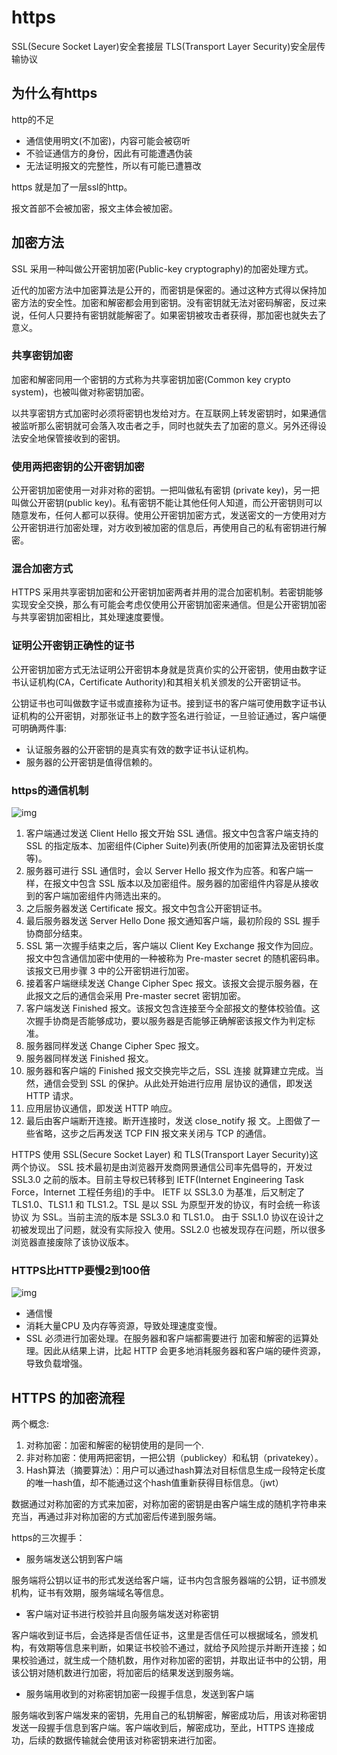 # https

SSL(Secure Socket Layer)安全套接层
TLS(Transport Layer Security)安全层传输协议

## 为什么有https

http的不足

- 通信使用明文(不加密)，内容可能会被窃听
- 不验证通信方的身份，因此有可能遭遇伪装
- 无法证明报文的完整性，所以有可能已遭篡改

https 就是加了一层ssl的http。

报文首部不会被加密，报文主体会被加密。

## 加密方法

SSL 采用一种叫做公开密钥加密(Public-key cryptography)的加密处理方式。

近代的加密方法中加密算法是公开的，而密钥是保密的。通过这种方式得以保持加密方法的安全性。加密和解密都会用到密钥。没有密钥就无法对密码解密，反过来说，任何人只要持有密钥就能解密了。如果密钥被攻击者获得，那加密也就失去了意义。

### 共享密钥加密

加密和解密同用一个密钥的方式称为共享密钥加密(Common key crypto system)，也被叫做对称密钥加密。

以共享密钥方式加密时必须将密钥也发给对方。在互联网上转发密钥时，如果通信被监听那么密钥就可会落入攻击者之手，同时也就失去了加密的意义。另外还得设法安全地保管接收到的密钥。

### 使用两把密钥的公开密钥加密

公开密钥加密使用一对非对称的密钥。一把叫做私有密钥 (private key)，另一把叫做公开密钥(public key)。私有密钥不能让其他任何人知道，而公开密钥则可以随意发布，任何人都可以获得。使用公开密钥加密方式，发送密文的一方使用对方公开密钥进行加密处理，对方收到被加密的信息后，再使用自己的私有密钥进行解密。

### 混合加密方式

HTTPS 采用共享密钥加密和公开密钥加密两者并用的混合加密机制。若密钥能够实现安全交换，那么有可能会考虑仅使用公开密钥加密来通信。但是公开密钥加密与共享密钥加密相比，其处理速度要慢。

### 证明公开密钥正确性的证书

公开密钥加密方式无法证明公开密钥本身就是货真价实的公开密钥，使用由数字证书认证机构(CA，Certificate Authority)和其相关机关颁发的公开密钥证书。

公钥证书也可叫做数字证书或直接称为证书。接到证书的客户端可使用数字证书认证机构的公开密钥，对那张证书上的数字签名进行验证，一旦验证通过，客户端便可明确两件事:

- 认证服务器的公开密钥的是真实有效的数字证书认证机构。
- 服务器的公开密钥是值得信赖的。

### https的通信机制

![img](https://gitee.com/PENG_YUE/myImg/raw/master/uPic/QpC7V4.png)

1. 客户端通过发送 Client Hello 报文开始 SSL 通信。报文中包含客户端支持的 SSL 的指定版本、加密组件(Cipher Suite)列表(所使用的加密算法及密钥长度等)。
2. 服务器可进行 SSL 通信时，会以 Server Hello 报文作为应答。和客户端一样，在报文中包含 SSL 版本以及加密组件。服务器的加密组件内容是从接收到的客户端加密组件内筛选出来的。
3. 之后服务器发送 Certificate 报文。报文中包含公开密钥证书。
4. 最后服务器发送 Server Hello Done 报文通知客户端，最初阶段的 SSL 握手协商部分结束。
5. SSL 第一次握手结束之后，客户端以 Client Key Exchange 报文作为回应。报文中包含通信加密中使用的一种被称为 Pre-master secret 的随机密码串。该报文已用步骤 3 中的公开密钥进行加密。
6. 接着客户端继续发送 Change Cipher Spec 报文。该报文会提示服务器，在此报文之后的通信会采用 Pre-master secret 密钥加密。
7. 客户端发送 Finished 报文。该报文包含连接至今全部报文的整体校验值。这次握手协商是否能够成功，要以服务器是否能够正确解密该报文作为判定标准。
8. 服务器同样发送 Change Cipher Spec 报文。
9. 服务器同样发送 Finished 报文。
10. 服务器和客户端的 Finished 报文交换完毕之后，SSL 连接 就算建立完成。当然，通信会受到 SSL 的保护。从此处开始进行应用 层协议的通信，即发送 HTTP 请求。
11. 应用层协议通信，即发送 HTTP 响应。
12. 最后由客户端断开连接。断开连接时，发送 close_notify 报 文。上图做了一些省略，这步之后再发送 TCP FIN 报文来关闭与 TCP 的通信。

HTTPS 使用 SSL(Secure Socket Layer) 和 TLS(Transport Layer Security)这两个协议。
SSL 技术最初是由浏览器开发商网景通信公司率先倡导的，开发过 SSL3.0 之前的版本。目前主导权已转移到 IETF(Internet Engineering Task Force，Internet 工程任务组)的手中。
IETF 以 SSL3.0 为基准，后又制定了 TLS1.0、TLS1.1 和 TLS1.2。TSL 是以 SSL 为原型开发的协议，有时会统一称该协议 为 SSL。当前主流的版本是 SSL3.0 和 TLS1.0。
由于 SSL1.0 协议在设计之初被发现出了问题，就没有实际投入 使用。SSL2.0 也被发现存在问题，所以很多浏览器直接废除了该协议版本。

### HTTPS比HTTP要慢2到100倍

![img](https://gitee.com/PENG_YUE/myImg/raw/master/uPic/sPakpp.png)

- 通信慢
- 消耗大量CPU 及内存等资源，导致处理速度变慢。
- SSL 必须进行加密处理。在服务器和客户端都需要进行 加密和解密的运算处理。因此从结果上讲，比起 HTTP 会更多地消耗服务器和客户端的硬件资源，导致负载增强。

## HTTPS 的加密流程

两个概念:

1. 对称加密：加密和解密的秘钥使用的是同一个.
2. 非对称加密：使用两把密钥，一把公钥（publickey）和私钥（privatekey）。
3. Hash算法（摘要算法）：用户可以通过hash算法对目标信息生成一段特定长度的唯一hash值，却不能通过这个hash值重新获得目标信息。（jwt）

数据通过对称加密的方式来加密，对称加密的密钥是由客户端生成的随机字符串来充当，再通过非对称加密的方式加密后传递到服务端。

https的三次握手：

- 服务端发送公钥到客户端

服务端将公钥以证书的形式发送给客户端，证书内包含服务器端的公钥，证书颁发机构，证书有效期，服务端域名等信息。

- 客户端对证书进行校验并且向服务端发送对称密钥

客户端收到证书后，会选择是否信任证书，这里是否信任可以根据域名，颁发机构，有效期等信息来判断，如果证书校验不通过，就给予风险提示并断开连接；如果校验通过，就生成一个随机数，用作对称加密的密钥，并取出证书中的公钥，用该公钥对随机数进行加密，将加密后的结果发送到服务端。

- 服务端用收到的对称密钥加密一段握手信息，发送到客户端

服务端收到客户端发来的密钥，先用自己的私钥解密，解密成功后，用该对称密钥发送一段握手信息到客户端。客户端收到后，解密成功，至此，HTTPS 连接成功，后续的数据传输就会使用该对称密钥来进行加密。
